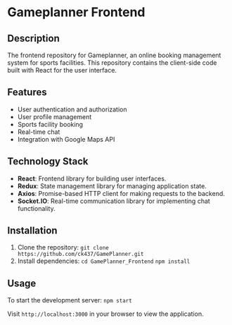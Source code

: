 # Gameplanner Frontend

## Description
The frontend repository for Gameplanner, an online booking management system for sports facilities. This repository contains the client-side code built with React for the user interface.

## Features
- User authentication and authorization
- User profile management
- Sports facility booking
- Real-time chat
- Integration with Google Maps API

## Technology Stack
- **React**: Frontend library for building user interfaces.
- **Redux**: State management library for managing application state.
- **Axios**: Promise-based HTTP client for making requests to the backend.
- **Socket.IO**: Real-time communication library for implementing chat functionality.

## Installation
1. Clone the repository:
```git clone https://github.com/ck437/GamePlanner.git```
2. Install dependencies:
```cd GamePlanner_Frontend```
```npm install```

## Usage
To start the development server:
```npm start```

Visit `http://localhost:3000` in your browser to view the application.


